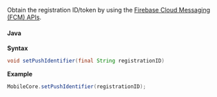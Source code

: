 Obtain the registration ID/token by using the [Firebase Cloud Messaging (FCM) APIs](https://firebase.google.com/docs/cloud-messaging/android/client).

#### Java

**Syntax**

```java
void setPushIdentifier(final String registrationID)
```

**Example**

```java
MobileCore.setPushIdentifier(registrationID);
```